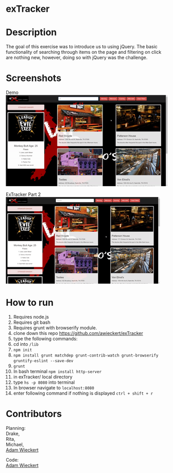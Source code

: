 # exTracker

# Description
The goal of this exercise was to introduce us to using jQuery. The basic functionality of searching through items on the page and filtering on click are nothing new, however, doing so with jQuery was the challenge.

# Screenshots
Demo <br>
![homepage](https://raw.githubusercontent.com/awieckert/exTracker/master/screenshots/demos.gif)

ExTracker Part 2 <br>
![homepage](https://raw.githubusercontent.com/awieckert/exTracker/master/screenshots/ExTracker2.gif)

# How to run
1. Requires node.js
1. Requires git bash
1. Requires grunt with browserify module.
1. clone down this repo https://github.com/awieckert/exTracker
1. type the following commands:
1. cd into `/lib`
1. `npm init`
1. `npm install grunt matchdep grunt-contrib-watch grunt-browserify gruntify-eslint --save-dev`
1. `grunt`
1. In bash terminal `npm install http-server`
1. in exTracker/ local directory
1. type `hs -p 8080` into terminal
1. In browser navigate to `localhost:8080`
1. enter following command if nothing is displayed `ctrl + shift + r`

# Contributors
Planning: <br>
Drake,<br>
Rita,<br>
Michael,<br>
[Adam Wieckert](https://github.com/awieckert)

Code:<br>
[Adam Wieckert](https://github.com/awieckert)